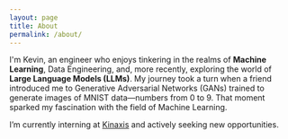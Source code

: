 ```yaml
---
layout: page
title: About
permalink: /about/
---
```


I'm Kevin, an engineer who enjoys tinkering in the realms of **Machine Learning**, Data Engineering, and, more recently, exploring the world of **Large Language Models (LLMs)**. My journey took a turn when a friend introduced me to Generative Adversarial Networks (GANs) trained to generate images of MNIST data—numbers from 0 to 9. That moment sparked my fascination with the field of Machine Learning.

I’m currently interning at [Kinaxis](https://www.linkedin.com/company/kinaxis/mycompany/) and actively seeking new opportunities.

